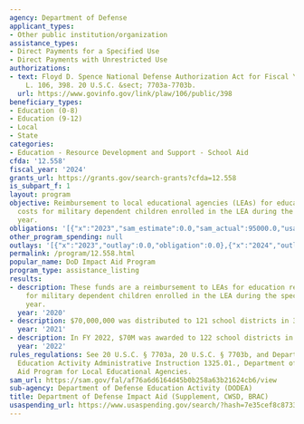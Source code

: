 ```yaml
---
agency: Department of Defense
applicant_types:
- Other public institution/organization
assistance_types:
- Direct Payments for a Specified Use
- Direct Payments with Unrestricted Use
authorizations:
- text: Floyd D. Spence National Defense Authorization Act for Fiscal Year 2001. Pub.
    L. 106, 398. 20 U.S.C. &sect; 7703a-7703b.
  url: https://www.govinfo.gov/link/plaw/106/public/398
beneficiary_types:
- Education (0-8)
- Education (9-12)
- Local
- State
categories:
- Education - Resource Development and Support - School Aid
cfda: '12.558'
fiscal_year: '2024'
grants_url: https://grants.gov/search-grants?cfda=12.558
is_subpart_f: 1
layout: program
objective: Reimbursement to local educational agencies (LEAs) for education related
  costs for military dependent children enrolled in the LEA during the specified school
  year.
obligations: '[{"x":"2023","sam_estimate":0.0,"sam_actual":95000.0,"usa_spending_actual":0.0},{"x":"2024","sam_estimate":0.0,"sam_actual":70000.0,"usa_spending_actual":0.0},{"x":"2025","sam_estimate":0.0,"sam_actual":70000.0,"usa_spending_actual":0.0}]'
other_program_spending: null
outlays: '[{"x":"2023","outlay":0.0,"obligation":0.0},{"x":"2024","outlay":0.0,"obligation":0.0},{"x":"2025","outlay":0.0,"obligation":0.0}]'
permalink: /program/12.558.html
popular_name: DoD Impact Aid Program
program_type: assistance_listing
results:
- description: These funds are a reimbursement to LEAs for education related costs
    for military dependent children enrolled in the LEA during the specified school
    year.
  year: '2020'
- description: $70,000,000 was distributed to 121 school districts in 34 states.
  year: '2021'
- description: In FY 2022, $70M was awarded to 122 school districts in 34 states.
  year: '2022'
rules_regulations: See 20 U.S.C. § 7703a, 20 U.S.C. § 7703b, and Department of Defense
  Education Activity Administrative Instruction 1325.01., Department of Defense Impact
  Aid Program for Local Educational Agencies.
sam_url: https://sam.gov/fal/af76a6d6164d45b0b258a63b21624cb6/view
sub-agency: Department of Defense Education Activity (DODEA)
title: Department of Defense Impact Aid (Supplement, CWSD, BRAC)
usaspending_url: https://www.usaspending.gov/search/?hash=7e35cef8c87336618dbbd9404cb889d0
---
```

